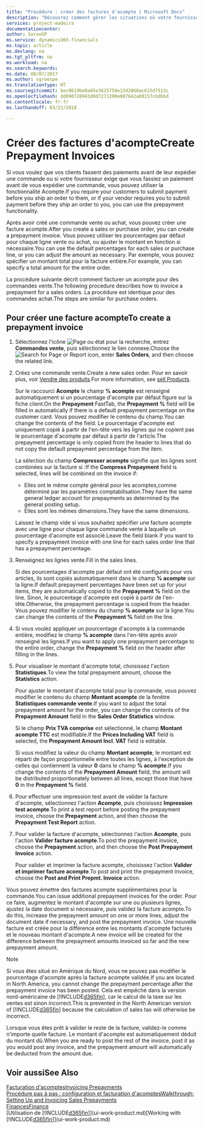 ```yaml
---
title: "Procédure : créer des factures d'acompte | Microsoft Docs"
description: "Découvrez comment gérer les situations où votre fournisseur ou vous-même exigez un acompte."
services: project-madeira
documentationcenter: 
author: SorenGP
ms.service: dynamics365-financials
ms.topic: article
ms.devlang: na
ms.tgt_pltfrm: na
ms.workload: na
ms.search.keywords: 
ms.date: 08/07/2017
ms.author: sgroespe
ms.translationtype: HT
ms.sourcegitcommit: bec0619be0a65e3625759e13d2866ac615d7513c
ms.openlocfilehash: dd090720943d0d7271200e087642a80157cbdbbd
ms.contentlocale: fr-fr
ms.lasthandoff: 03/22/2018

---
```

# <a name="create-prepayment-invoices"></a><span data-ttu-id="0e137-103">Créer des factures d'acompte</span><span class="sxs-lookup"><span data-stu-id="0e137-103">Create Prepayment Invoices</span></span>
<span data-ttu-id="0e137-104">Si vous voulez que vos clients fassent des paiements avant de leur expédier une commande ou si votre fournisseur exige que vous fassiez un paiement avant de vous expédier une commande, vous pouvez utiliser la fonctionnalité Acompte.</span><span class="sxs-lookup"><span data-stu-id="0e137-104">If you require your customers to submit payment before you ship an order to them, or if your vendor requires you to submit payment before they ship an order to you, you can use the prepayment functionality.</span></span>  

<span data-ttu-id="0e137-105">Après avoir créé une commande vente ou achat, vous pouvez créer une facture acompte.</span><span class="sxs-lookup"><span data-stu-id="0e137-105">After you create a sales or purchase order, you can create a prepayment invoice.</span></span> <span data-ttu-id="0e137-106">Vous pouvez utiliser les pourcentages par défaut pour chaque ligne vente ou achat, ou ajuster le montant en fonction si nécessaire.</span><span class="sxs-lookup"><span data-stu-id="0e137-106">You can use the default percentages for each sales or purchase line, or you can adjust the amount as necessary.</span></span> <span data-ttu-id="0e137-107">Par exemple, vous pouvez spécifier un montant total pour la facture entière.</span><span class="sxs-lookup"><span data-stu-id="0e137-107">For example, you can specify a total amount for the entire order.</span></span>  

<span data-ttu-id="0e137-108">La procédure suivante décrit comment facturer un acompte pour des commandes vente.</span><span class="sxs-lookup"><span data-stu-id="0e137-108">The following procedure describes how to invoice a prepayment for a sales orders.</span></span> <span data-ttu-id="0e137-109">La procédure est identique pour des commandes achat.</span><span class="sxs-lookup"><span data-stu-id="0e137-109">The steps are similar for purchase orders.</span></span>  

## <a name="to-create-a-prepayment-invoice"></a><span data-ttu-id="0e137-110">Pour créer une facture acompte</span><span class="sxs-lookup"><span data-stu-id="0e137-110">To create a prepayment invoice</span></span>  
1. <span data-ttu-id="0e137-111">Sélectionnez l'icône ![Page ou état pour la recherche](media/ui-search/search_small.png "Page ou état pour la recherche"), entrez **Commandes vente**, puis sélectionnez le lien connexe.</span><span class="sxs-lookup"><span data-stu-id="0e137-111">Choose the ![Search for Page or Report](media/ui-search/search_small.png "Search for Page or Report icon") icon, enter **Sales Orders**, and then choose the related link.</span></span>  
2. <span data-ttu-id="0e137-112">Créez une commande vente.</span><span class="sxs-lookup"><span data-stu-id="0e137-112">Create a new sales order.</span></span> <span data-ttu-id="0e137-113">Pour en savoir plus, voir [Vendre des produits](sales-how-sell-products.md).</span><span class="sxs-lookup"><span data-stu-id="0e137-113">For more information, see [sell Products](sales-how-sell-products.md).</span></span>  

    <span data-ttu-id="0e137-114">Sur le raccourci **Acompte** le champ **% acompte** est renseigné automatiquement si un pourcentage d'acompte par défaut figure sur la fiche client.</span><span class="sxs-lookup"><span data-stu-id="0e137-114">On the **Prepayment** FastTab, the **Prepayment %** field will be filled in automatically if there is a default prepayment percentage on the customer card.</span></span> <span data-ttu-id="0e137-115">Vous pouvez modifier le contenu du champ.</span><span class="sxs-lookup"><span data-stu-id="0e137-115">You can change the contents of the field.</span></span> <span data-ttu-id="0e137-116">Le pourcentage d'acompte est uniquement copié à partir de l'en-tête vers les lignes qui ne copient pas le pourcentage d'acompte par défaut à partir de l'article.</span><span class="sxs-lookup"><span data-stu-id="0e137-116">The prepayment percentage is only copied from the header to lines that do not copy the default prepayment percentage from the item.</span></span>  

    <span data-ttu-id="0e137-117">La sélection du champ **Compresser acompte** signifie que les lignes sont combinées sur la facture si :</span><span class="sxs-lookup"><span data-stu-id="0e137-117">If the **Compress Prepayment** field is selected, lines will be combined on the invoice if:</span></span>  
    - <span data-ttu-id="0e137-118">Elles ont le même compte général pour les acomptes,comme déterminé par les paramètres comptabilisation.</span><span class="sxs-lookup"><span data-stu-id="0e137-118">They have the same general ledger account for prepayments as determined by the general posting setup.</span></span>  
    - <span data-ttu-id="0e137-119">Elles sont les mêmes dimensions.</span><span class="sxs-lookup"><span data-stu-id="0e137-119">They have the same dimensions.</span></span>  

    <span data-ttu-id="0e137-120">Laissez le champ vide si vous souhaitez spécifier une facture acompte avec une ligne pour chaque ligne commande vente à laquelle un pourcentage d'acompte est associé.</span><span class="sxs-lookup"><span data-stu-id="0e137-120">Leave the field blank if you want to specify a prepayment invoice with one line for each sales order line that has a prepayment percentage.</span></span>  

3. <span data-ttu-id="0e137-121">Renseignez les lignes vente.</span><span class="sxs-lookup"><span data-stu-id="0e137-121">Fill in the sales lines.</span></span>  

    <span data-ttu-id="0e137-122">Si des pourcentages d'acompte par défaut ont été configurés pour vos articles, ils sont copiés automatiquement dans le champ **% acompte** sur la ligne.</span><span class="sxs-lookup"><span data-stu-id="0e137-122">If default prepayment percentages have been set up for your items, they are automatically copied to the **Prepayment %** field on the line.</span></span> <span data-ttu-id="0e137-123">Sinon, le pourcentage d'acompte est copié à partir de l'en-tête.</span><span class="sxs-lookup"><span data-stu-id="0e137-123">Otherwise, the prepayment percentage is copied from the header.</span></span> <span data-ttu-id="0e137-124">Vous pouvez modifier le contenu du champ **% acompte** sur la ligne.</span><span class="sxs-lookup"><span data-stu-id="0e137-124">You can change the contents of the **Prepayment %** field on the line.</span></span>  
4. <span data-ttu-id="0e137-125">Si vous voulez appliquer un pourcentage d'acompte à la commande entière, modifiez le champ **% acompte** dans l'en\-tête après avoir renseigné les lignes.</span><span class="sxs-lookup"><span data-stu-id="0e137-125">If you want to apply one prepayment percentage to the entire order, change the **Prepayment %** field on the header after filling in the lines.</span></span>  
5. <span data-ttu-id="0e137-126">Pour visualiser le montant d'acompte total, choisissez l'action **Statistiques**.</span><span class="sxs-lookup"><span data-stu-id="0e137-126">To view the total prepayment amount, choose the **Statistics** action.</span></span>

    <span data-ttu-id="0e137-127">Pour ajuster le montant d'acompte total pour la commande, vous pouvez modifier le contenu du champ **Montant acompte** de la fenêtre **Statistiques commande vente**.</span><span class="sxs-lookup"><span data-stu-id="0e137-127">If you want to adjust the total prepayment amount for the order, you can change the contents of the **Prepayment Amount** field in the **Sales Order Statistics** window.</span></span>  

    <span data-ttu-id="0e137-128">Si le champ **Prix TVA comprise** est sélectionné, le champ **Montant acompte TTC** est modifiable.</span><span class="sxs-lookup"><span data-stu-id="0e137-128">If the **Prices Including VAT** field is selected, the **Prepayment Amount Incl. VAT** field is editable.</span></span>  

    <span data-ttu-id="0e137-129">Si vous modifiez la valeur du champ **Montant acompte**, le montant est réparti de façon proportionnelle entre toutes les lignes, à l'exception de celles qui contiennent la valeur **0** dans le champ **% acompte**.</span><span class="sxs-lookup"><span data-stu-id="0e137-129">If you change the contents of the **Prepayment Amount** field, the amount will be distributed proportionately between all lines, except those that have **0** in the **Prepayment %** field.</span></span>  
6. <span data-ttu-id="0e137-130">Pour effectuer une impression test avant de valider la facture d'acompte, sélectionnez l'action **Acompte**, puis choisissez **Impression test acompte**.</span><span class="sxs-lookup"><span data-stu-id="0e137-130">To print a test report before posting the prepayment invoice, choose the **Prepayment** action, and then choose the **Prepayment Test Report** action.</span></span>  
7. <span data-ttu-id="0e137-131">Pour valider la facture d'acompte, sélectionnez l'action **Acompte**, puis l'action **Valider facture acompte**.</span><span class="sxs-lookup"><span data-stu-id="0e137-131">To post the prepayment invoice, choose the **Prepayment** action, and then choose the **Post Prepayment Invoice** action.</span></span>  

    <span data-ttu-id="0e137-132">Pour valider et imprimer la facture acompte, choisissez l'action **Valider et imprimer facture acompte**.</span><span class="sxs-lookup"><span data-stu-id="0e137-132">To post and print the prepayment invoice, choose the **Post and Print Prepmt. Invoice** action.</span></span>  

<span data-ttu-id="0e137-133">Vous pouvez émettre des factures acompte supplémentaires pour la commande.</span><span class="sxs-lookup"><span data-stu-id="0e137-133">You can issue additional prepayment invoices for the order.</span></span> <span data-ttu-id="0e137-134">Pour ce faire, augmentez le montant d'acompte sur une ou plusieurs lignes, ajustez la date document si nécessaire, puis validez la facture acompte.</span><span class="sxs-lookup"><span data-stu-id="0e137-134">To do this, increase the prepayment amount on one or more lines, adjust the document date if necessary, and post the prepayment invoice.</span></span> <span data-ttu-id="0e137-135">Une nouvelle facture est créée pour la différence entre les montants d'acompte facturés et le nouveau montant d'acompte.</span><span class="sxs-lookup"><span data-stu-id="0e137-135">A new invoice will be created for the difference between the prepayment amounts invoiced so far and the new prepayment amount.</span></span>  

> [!NOTE]  
>  <span data-ttu-id="0e137-136">Si vous êtes situé en Amérique du Nord, vous ne pouvez pas modifier le pourcentage d'acompte après la facture acompte validée.</span><span class="sxs-lookup"><span data-stu-id="0e137-136">If you are located in North America, you cannot change the prepayment percentage after the prepayment invoice has been posted.</span></span> <span data-ttu-id="0e137-137">Cela est empêché dans la version nord\-américaine de [!INCLUDE[d365fin](includes/d365fin_md.md)], car le calcul de la taxe sur les ventes est sinon incorrect.</span><span class="sxs-lookup"><span data-stu-id="0e137-137">This is prevented in the North American version of [!INCLUDE[d365fin](includes/d365fin_md.md)] because the calculation of sales tax will otherwise be incorrect.</span></span>  

 <span data-ttu-id="0e137-138">Lorsque vous êtes prêt à valider le reste de la facture, validez-le comme n'importe quelle facture. Le montant d'acompte est automatiquement déduit du montant dû.</span><span class="sxs-lookup"><span data-stu-id="0e137-138">When you are ready to post the rest of the invoice, post it as you would post any invoice, and the prepayment amount will automatically be deducted from the amount due.</span></span>  

## <a name="see-also"></a><span data-ttu-id="0e137-139">Voir aussi</span><span class="sxs-lookup"><span data-stu-id="0e137-139">See Also</span></span>  
[<span data-ttu-id="0e137-140">Facturation d'acomptes</span><span class="sxs-lookup"><span data-stu-id="0e137-140">Invoicing Prepayments</span></span>](finance-invoice-prepayments.md)  
[<span data-ttu-id="0e137-141">Procédure pas à pas : configuration et facturation d'acomptes</span><span class="sxs-lookup"><span data-stu-id="0e137-141">Walkthrough: Setting Up and Invoicing Sales Prepayments</span></span>](walkthrough-setting-up-and-invoicing-sales-prepayments.md)  
[<span data-ttu-id="0e137-142">Finances</span><span class="sxs-lookup"><span data-stu-id="0e137-142">Finance</span></span>](finance.md)  
<span data-ttu-id="0e137-143">[Utilisation de [!INCLUDE[d365fin](includes/d365fin_md.md)]](ui-work-product.md)</span><span class="sxs-lookup"><span data-stu-id="0e137-143">[Working with [!INCLUDE[d365fin](includes/d365fin_md.md)]](ui-work-product.md)</span></span>

